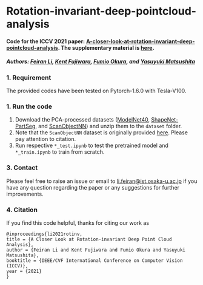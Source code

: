 # Rotation-invariant-deep-pointcloud-analysis


#### Code for the ICCV 2021 paper: [A-closer-look-at-rotation-invariant-deep-pointcloud-analysis](https://drive.google.com/file/d/1kLYvQEF7pBpl6goOxDjkLUUpieWvZy53/view?usp=sharing). The supplementary material is [here](https://drive.google.com/file/d/1P5C4lwtncFiBBaleHqUMEKYAaypUaX2a/view?usp=sharing).

##### Authors: [Feiran Li](https://sites.google.com/view/feiranlihomepage/home), [Kent Fujiwara](https://kfworks.com/), [Fumio Okura](http://cvl.ist.osaka-u.ac.jp/user/okura/), and [Yasuyuki Matsushita](http://cvl.ist.osaka-u.ac.jp/en/member/matsushita/)



### 1. Requirement
The provided codes have been tested on Pytorch-1.6.0 with Tesla-V100.


### 1. Run the code
1. Download the PCA-processed datasets ([ModelNet40](https://drive.google.com/file/d/1RVG83T3g8bXbG_mYK_UiCJkJTbdehhkf/view?usp=sharing), [ShapeNet-PartSeg](https://drive.google.com/file/d/1jUFIMoqPp1UuO8Eb1T1khGdMoxfdBm-H/view?usp=sharing), and [ScanObjectNN](https://drive.google.com/file/d/1278dJdE5-gaRxjtMWDIF7i-bF2_E1sPh/view?usp=sharing)) and unzip them to the `dataset` folder. 
2. Note that the `ScanObjectNN` dataset is originally provided [here](https://hkust-vgd.github.io/scanobjectnn/). Please pay attention to citation.
3. Run respective `*_test.ipynb` to test the pretrained model and `*_train.ipynb` to train from scratch.




### 3. Contact
Please feel free to raise an issue or email to [li.feiran@ist.osaka-u.ac.jp](li.feiran@ist.osaka-u.ac.jp) if you have any question regarding the paper or any suggestions for further improvements. 


### 4. Citation
If you find this code helpful, thanks for citing our work as
```
@inproceedings{li2021rotinv,
title = {A Closer Look at Rotation-invariant Deep Point Cloud Analysis},
author = {Feiran Li and Kent Fujiwara and Fumio Okura and Yasuyuki Matsushita},
booktitle = {IEEE/CVF International Conference on Computer Vision (ICCV)},
year = {2021}
}

